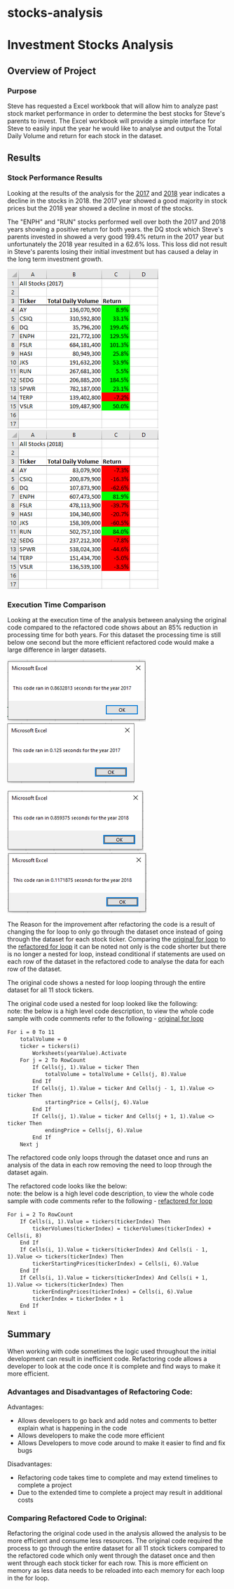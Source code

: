 # stocks-analysis

# Investment Stocks Analysis

## Overview of Project

### Purpose
Steve has requested a Excel workbook that will allow him to analyze past stock market performance in order to determine the best stocks for Steve's parents to invest.
The Excel workbook will provide a simple interface for Steve to easily input the year he would like to analyse and output the Total Daily Volume and return for each stock
in the dataset.


## Results

### Stock Performance Results
Looking at the results of the analysis for the [2017](/Resources/VBA_Challenge_Stocks_2017.PNG) and [2018](/Resources/VBA_Challenge_Stocks_2018.PNG) year indicates a decline in the stocks in 2018.
the 2017 year showed a good majority in stock prices but the 2018 year showed a decline in most of the stocks.

The "ENPH" and "RUN" stocks performed well over both the 2017 and 2018 years showing a positive return for both years.
the DQ stock which Steve's parents invested in showed a very good 199.4% return in the 2017 year but unfortunately the 2018
year resulted in a 62.6% loss. This loss did not result in Steve's parents losing their initial investment but has caused a delay
in the long term investment growth.

![2017](/Resources/VBA_Challenge_Stocks_2017.PNG) ![2018](/Resources/VBA_Challenge_Stocks_2018.PNG)

### Execution Time Comparison
Looking at the execution time of the analysis between analysing the original code compared to the refactored code shows about an 85% reduction in processing time for both years.
For this dataset the processing time is still below one second but the more efficient refactored code would make a large difference in larger datasets.

![2017 Original Code Runtime](/Resources/VBA_Challenge_2017_Orig.PNG) ![2017 Refactored Code Runtime](/Resources/VBA_Challenge_2017.PNG) 

![2018 Original Code Runtime](/Resources/VBA_Challenge_2018_Orig.PNG) ![2018 Refactored Code Runtime](/Resources/VBA_Challenge_2018.PNG)

The Reason for the improvement after refactoring the code is a result of changing the for loop to only go through the dataset once instead of going through the dataset for each stock ticker.
Comparing the [original for loop](/Resources/VBA_Challenge_Original_forloop.PNG) to the [refactored for loop](/Resources/VBA_Challenge_Refactored_forloop.PNG) it can be noted not only is the code shorter
but there is no longer a nested for loop, instead conditional if statements are used on each row of the dataset in the refactored code to analyse the data for each row of the dataset.

The original code shows a nested for loop looping through the entire dataset for all 11 stock tickers. 
 
The original code used a nested for loop looked like the following:  
note: the below is a high level code description, to view the whole code sample with code comments refer to the following - [original for loop](/Resources/VBA_Challenge_Original_forloop.PNG)
```
For i = 0 To 11
	totalVolume = 0
	ticker = tickers(i)
		Worksheets(yearValue).Activate
	For j = 2 To RowCount
		If Cells(j, 1).Value = ticker Then
			totalVolume = totalVolume + Cells(j, 8).Value
		End If
		If Cells(j, 1).Value = ticker And Cells(j - 1, 1).Value <> ticker Then
			startingPrice = Cells(j, 6).Value
		End If
		If Cells(j, 1).Value = ticker And Cells(j + 1, 1).Value <> ticker Then
			endingPrice = Cells(j, 6).Value
		End If
	Next j
```

The refactored code only loops through the dataset once and runs an analysis of the data in each row removing the need to loop through the dataset again.  

The refactored code looks like the below:  
note: the below is a high level code description, to view the whole code sample with code comments refer to the following - [refactored for loop](/Resources/VBA_Challenge_Refactored_forloop.PNG)
```
For i = 2 To RowCount
	If Cells(i, 1).Value = tickers(tickerIndex) Then
		tickerVolumes(tickerIndex) = tickerVolumes(tickerIndex) + Cells(i, 8)
	End If
	If Cells(i, 1).Value = tickers(tickerIndex) And Cells(i - 1, 1).Value <> tickers(tickerIndex) Then
		tickerStartingPrices(tickerIndex) = Cells(i, 6).Value
	End If
	If Cells(i, 1).Value = tickers(tickerIndex) And Cells(i + 1, 1).Value <> tickers(tickerIndex) Then
		tickerEndingPrices(tickerIndex) = Cells(i, 6).Value
		tickerIndex = tickerIndex + 1
	End If
Next i
```


## Summary
When working with code sometimes the logic used throughout the initial development can result in inefficient code.
Refactoring code allows a developer to look at the code once it is complete and find ways to make it more efficient.

### Advantages and Disadvantages of Refactoring Code:

Advantages:
 - Allows developers to go back and add notes and comments to better explain what is happening in the code
 - Allows developers to make the code more efficient
 - Allows Developers to move code around to make it easier to find and fix bugs

Disadvantages:
 - Refactoring code takes time to complete and may extend timelines to complete a project
 - Due to the extended time to complete a project may result in additional costs

### Comparing Refactored Code to Original:
Refactoring the original code used in the analysis allowed the analysis  to be more efficient and consume less resources.
The original code required the process to go through the entire dataset for all 11 stock tickers compared to the refactored code which only went through the dataset once
and then went through each stock ticker for each row. This is more efficient on memory as less data needs to be reloaded into each memory for each loop in the for loop.
